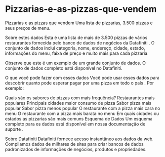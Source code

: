 # Pizzarias-e-as-pizzas-que-vendem

Pizzarias e as pizzas que vendem
Uma lista de pizzarias, 3.500 pizzas e seus preços de menu.

Sobre estes dados
Esta é uma lista de mais de 3.500 pizzas de vários restaurantes fornecida pelo banco de dados de negócios da Datafiniti . O conjunto de dados inclui categoria, nome, endereço, cidade, estado, informações do menu, faixa de preço e muito mais para cada pizzaria.

Observe que este é um exemplo de um grande conjunto de dados. O conjunto de dados completo está disponível no Datafiniti.

O que você pode fazer com esses dados
Você pode usar esses dados para descobrir quanto pode esperar pagar por uma pizza em todo o país . Por exemplo:

Quais são os sabores de pizzas com mais frequência?
Restaurantes mais populares
Principais cidades maior consumo de pizza
Sabor pizza mais popular
Sabor pizza menos popular
O restaurante com a pizza mais cara no menu
O restaurante com a pizza mais barata no menu
Em quais cidades ou estados as pizzarias são mais comuns
Esquema de Dados
Um esquema completo para os dados está disponível em nossa documentação de suporte .

Sobre Datafiniti
Datafiniti fornece acesso instantâneo aos dados da web. Compilamos dados de milhares de sites para criar bancos de dados padronizados de informações de negócios, produtos e propriedades.
